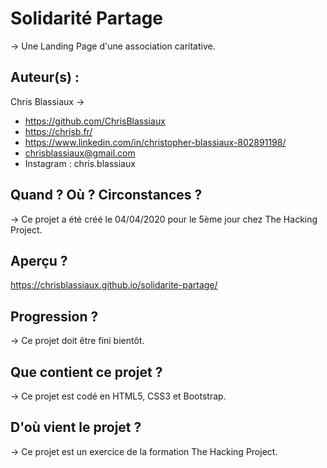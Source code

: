 # Solidarité Partage

→ Une Landing Page d'une association caritative.

## Auteur(s) : 

Chris Blassiaux → 
- https://github.com/ChrisBlassiaux 
- https://chrisb.fr/ 
- https://www.linkedin.com/in/christopher-blassiaux-802891198/ 
- chrisblassiaux@gmail.com
- Instagram : chris.blassiaux 

## Quand ? Où ? Circonstances ?

→ Ce projet a été créé le 04/04/2020 pour le 5ème jour chez The Hacking Project. 

## Aperçu ?
https://chrisblassiaux.github.io/solidarite-partage/

## Progression ?

→ Ce projet doit être fini bientôt. 

## Que contient ce projet ?

→ Ce projet est codé en HTML5, CSS3 et Bootstrap.

## D'où vient le projet ?

→ Ce projet est un exercice de la formation The Hacking Project.


